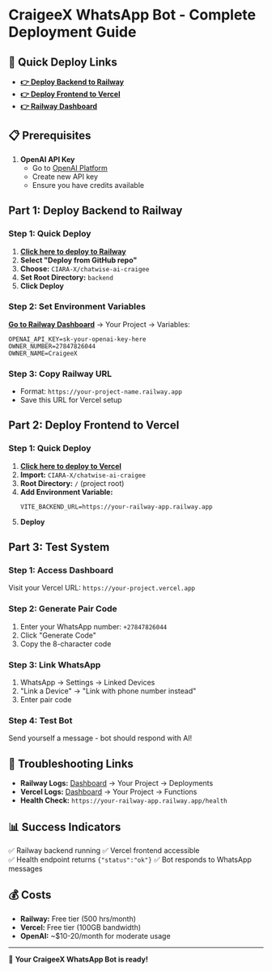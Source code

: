 
# CraigeeX WhatsApp Bot - Complete Deployment Guide

## 🚀 Quick Deploy Links

- **[👉 Deploy Backend to Railway](https://railway.app/new/template)**
- **[👉 Deploy Frontend to Vercel](https://vercel.com/new)**
- **[👉 Railway Dashboard](https://railway.app/dashboard)**

## 📋 Prerequisites

1. **OpenAI API Key**
   - Go to [OpenAI Platform](https://platform.openai.com/api-keys)
   - Create new API key
   - Ensure you have credits available

## Part 1: Deploy Backend to Railway

### Step 1: Quick Deploy
1. **[Click here to deploy to Railway](https://railway.app/new/template)**
2. **Select "Deploy from GitHub repo"**
3. **Choose:** `CIARA-X/chatwise-ai-craigee`
4. **Set Root Directory:** `backend`
5. **Click Deploy**

### Step 2: Set Environment Variables
**[Go to Railway Dashboard](https://railway.app/dashboard)** → Your Project → Variables:

```
OPENAI_API_KEY=sk-your-openai-key-here
OWNER_NUMBER=27847826044
OWNER_NAME=CraigeeX
```

### Step 3: Copy Railway URL
- Format: `https://your-project-name.railway.app`
- Save this URL for Vercel setup

## Part 2: Deploy Frontend to Vercel

### Step 1: Quick Deploy
1. **[Click here to deploy to Vercel](https://vercel.com/new)**
2. **Import:** `CIARA-X/chatwise-ai-craigee`
3. **Root Directory:** `/` (project root)
4. **Add Environment Variable:**
   ```
   VITE_BACKEND_URL=https://your-railway-app.railway.app
   ```
5. **Deploy**

## Part 3: Test System

### Step 1: Access Dashboard
Visit your Vercel URL: `https://your-project.vercel.app`

### Step 2: Generate Pair Code
1. Enter your WhatsApp number: `+27847826044`
2. Click "Generate Code"
3. Copy the 8-character code

### Step 3: Link WhatsApp
1. WhatsApp → Settings → Linked Devices
2. "Link a Device" → "Link with phone number instead"
3. Enter pair code

### Step 4: Test Bot
Send yourself a message - bot should respond with AI!

## 🔧 Troubleshooting Links

- **Railway Logs:** [Dashboard](https://railway.app/dashboard) → Your Project → Deployments
- **Vercel Logs:** [Dashboard](https://vercel.com/dashboard) → Your Project → Functions
- **Health Check:** `https://your-railway-app.railway.app/health`

## 📊 Success Indicators

✅ Railway backend running
✅ Vercel frontend accessible  
✅ Health endpoint returns `{"status":"ok"}`
✅ Bot responds to WhatsApp messages

## 💰 Costs

- **Railway:** Free tier (500 hrs/month)
- **Vercel:** Free tier (100GB bandwidth)  
- **OpenAI:** ~$10-20/month for moderate usage

---

🎉 **Your CraigeeX WhatsApp Bot is ready!**
